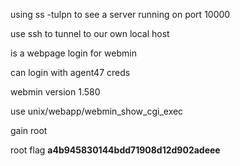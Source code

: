 using ss -tulpn to see a server running on port 10000

use ssh to tunnel to our own local host

is a webpage login for webmin

can login with agent47 creds

webmin version 1.580

use unix/webapp/webmin_show_cgi_exec

gain root

root flag **a4b945830144bdd71908d12d902adeee**
